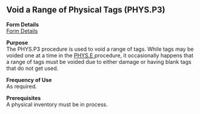 ##  Void a Range of Physical Tags (PHYS.P3)

<PageHeader />

**Form Details**  
[ Form Details ](PHYS-P3-1/README.md)   

**Purpose**  
The PHYS.P3 procedure is used to void a range of tags. While tags may be voided one at a time in the [ PHYS.E ](../../../../rover/INV-OVERVIEW/INV-ENTRY/PHYS-E) procedure, it occasionally happens that a range of tags must be voided due to either damage or having blank tags that do not get used. 

**Frequency of Use**  
As required.

**Prerequisites**  
A physical inventory must be in process.

<badge text= "Version 8.10.57" vertical="middle" />

<PageFooter />
